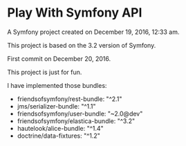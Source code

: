 ﻿Play With Symfony API
===========

A Symfony project created on December 19, 2016, 12:33 am.

This project is based on the 3.2 version of Symfony.

First commit on December 20, 2016.

This project is just for fun.

I have implemented those bundles:
- friendsofsymfony/rest-bundle: "^2.1"
- jms/serializer-bundle: "^1.1"
- friendsofsymfony/user-bundle: "~2.0@dev"
- friendsofsymfony/elastica-bundle: "^3.2"
- hautelook/alice-bundle: "^1.4"
- doctrine/data-fixtures: "^1.2"

